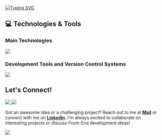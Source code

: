 <div align="left">
  <a href="https://git.io/typing-svg">
    <img src="https://readme-typing-svg.herokuapp.com?font=Fira+Code&size=32&duration=2000&pause=1500&color=8B5CF6&center=false&vCenter=true&width=940&lines=Hi%2C+I'm+Atabey+AYKUT;I'm+a+Frontend+Developer;I'm+always+evolving,+always+coding." alt="Typing SVG" />
  </a>
</div>
<h2>💻 Technologies & Tools</h2><h3>Main Technologies</h3>
<img src="https://skillicons.dev/icons?i=html,css,js,react,java,nodejs,mysql,python,php,jquery,spring,tailwind&theme=dark&perline=6" />

<h3>Development Tools and Version Control Systems</h3>
<img src="https://skillicons.dev/icons?i=npm,redux,git,github,figma,postman,vercel,vite,vscode	,cypress,jest,selenium&theme=dark&perline=6" />

<div align="left">
  <h2>Let's Connect!</h2>
  <a href="https://www.linkedin.com/in/atabeyaykut/" target="_blank">
    <img src="https://img.shields.io/badge/LinkedIn-000000?style=for-the-badge&logo=linkedin&logoColor=8B5CF6"/>
  </a>
  <a href="https://www.instagram.com/kantlori/" target="_blank">
    <img src="https://img.shields.io/badge/Instagram-000000?style=for-the-badge&logo=instagram&logoColor=8B5CF6"/>
  </a>
</div>

Got an awesome idea or a challenging project? Reach out to me at [**Mail**](mailto:atabeyaykutt@gmail.com) or connect with me on [**LinkedIn**](https://www.linkedin.com/in/atabeyaykut/). I'm always excited to collaborate on interesting projects or discuss Front-End development ideas!

<div align="left">
  <img src="https://capsule-render.vercel.app/api?type=waving&color=8B5CF6&height=110&section=footer" />
</div>





